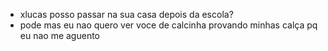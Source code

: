 - xlucas posso passar na sua casa depois da escola?
- pode mas eu nao quero ver voce de calcinha provando minhas calça pq eu nao me aguento
